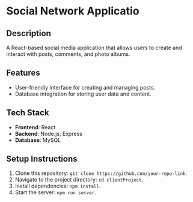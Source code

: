 # Social Network Applicatio
## Description
A React-based social media application that allows users to create and interact with posts,
comments, and photo albums.
## Features
- User-friendly interface for creating and managing posts.
- Database integration for storing user data and content.
## Tech Stack
- **Frontend**: React
- **Backend**: Node.js, Express
- **Database**: MySQL
## Setup Instructions
1. Clone this repository: `git clone https://github.com/your-repo-link`.
2. Navigate to the project directory: `cd clientProject`.
3. Install dependencies: `npm install`.
4. Start the server: `npm run server`.
